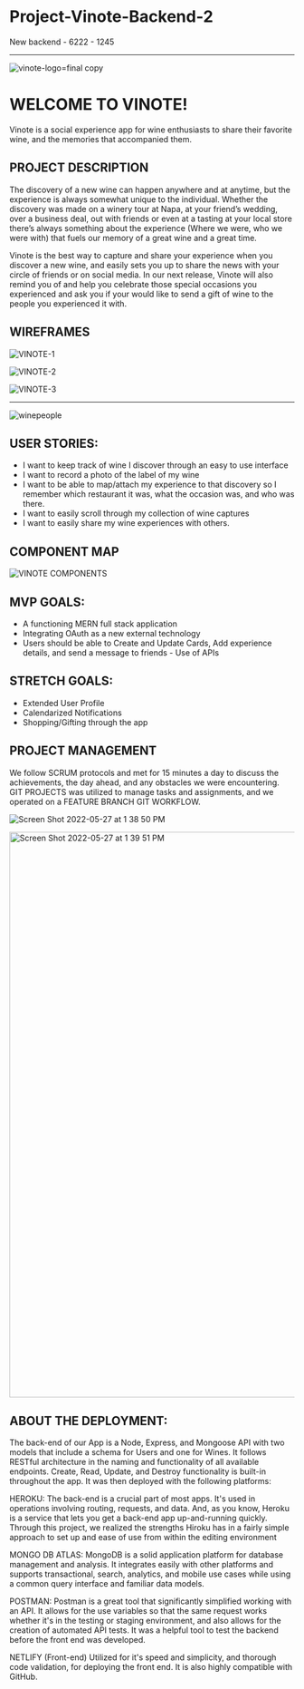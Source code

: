 # Project-Vinote-Backend-2
New backend - 6222 - 1245
___________________________________

![vinote-logo=final copy](https://user-images.githubusercontent.com/57998649/170760536-e73a38ac-0a67-4b13-8235-c94d960feaa3.png)

# WELCOME TO VINOTE!

Vinote is a social experience app for wine enthusiasts to share their favorite wine, and the memories that accompanied them.

## PROJECT DESCRIPTION

The discovery of a new wine can happen anywhere and at anytime, but the experience is always somewhat unique to the individual. Whether the discovery was made on a winery tour at Napa, at your friend’s wedding, over a business deal, out with friends or even at a tasting at your local store there’s always something about the experience (Where we were, who we were with) that fuels our memory of a great wine and a great time.

Vinote is the best way to capture and share your experience when you discover a new wine, and easily sets you up to share the news with your circle of friends or on social media. In our next release, Vinote will also remind you of and help you celebrate those special occasions you experienced and ask you if your would like to send a gift of wine to the people you experienced it with.


## WIREFRAMES

![VINOTE-1](https://user-images.githubusercontent.com/57998649/170761918-3ea1c501-0a6c-466f-afb0-28a7cc2c3f53.png)

![VINOTE-2](https://user-images.githubusercontent.com/57998649/170761929-518fae63-c7d1-461f-a0ba-d9429af3ed43.png)

![VINOTE-3](https://user-images.githubusercontent.com/57998649/170761943-20db48bd-2d4d-4e4d-925e-4285c17cc72f.png)

_________

![winepeople](https://user-images.githubusercontent.com/57998649/170762191-0c0f78bb-5efc-4ea5-908a-92cd9d387a13.jpeg)

## USER STORIES:
- I want to keep track of wine I discover through an easy to use interface
- I want to record a photo of the label of my wine
- I want to be able to map/attach my experience to that discovery so I remember which
restaurant it was, what the occasion was, and who was there.
- I want to easily scroll through my collection of wine captures
- I want to easily share my wine experiences with others.

## COMPONENT MAP
![VINOTE COMPONENTS](https://user-images.githubusercontent.com/57998649/170762532-847214d2-1218-460f-863c-9ad734ef1c9d.png)





## MVP GOALS:
- A functioning MERN full stack application
- Integrating OAuth as a new external technology
- Users should be able to Create and Update Cards, Add experience details, and send a
message to friends - Use of APIs

## STRETCH GOALS:
- Extended User Profile
- Calendarized Notifications
- Shopping/Gifting through the app


## PROJECT MANAGEMENT

We follow SCRUM protocols and met for 15 minutes a day to discuss the achievements, the day ahead, and any obstacles we were encountering. GIT PROJECTS was utilized to manage tasks and assignments, and we operated on a FEATURE BRANCH GIT WORKFLOW.

![Screen Shot 2022-05-27 at 1 38 50 PM](https://user-images.githubusercontent.com/57998649/170762802-93d46005-050a-4d51-a9bd-850debdab4b4.png)

<img width="998" alt="Screen Shot 2022-05-27 at 1 39 51 PM" src="https://user-images.githubusercontent.com/57998649/170762970-2b5964c1-bea7-43af-8b7c-cd88fa10b1ca.png">


## ABOUT THE DEPLOYMENT:

The back-end of our App is a Node, Express, and Mongoose API with two models that include a schema for Users and one for Wines. It follows RESTful architecture in the naming and functionality of all available endpoints.  Create, Read, Update, and Destroy functionality is built-in throughout the app. It was then deployed with the following platforms:

HEROKU:
The back-end is a crucial part of most apps. It's used in operations involving routing, requests, and data. And, as you know, Heroku is a service that lets you get a back-end app up-and-running quickly.  Through this project, we realized the strengths Hiroku has in a fairly simple approach to set up and ease of use from within the editing environment

MONGO DB ATLAS:
MongoDB is a solid application platform for database management and analysis. It integrates easily with other platforms and supports transactional, search, analytics, and mobile use cases while using a common query interface and familiar data models.

POSTMAN:
Postman is a great tool that significantly simplified working with an API. It allows for the use variables so that the same request works whether it's in the testing or staging environment, and also allows for the creation of automated API tests.  It was a helpful tool to test the backend before the front end was developed.

NETLIFY (Front-end) 
Utilized for it's speed and simplicity, and thorough code validation, for deploying the front end.  It is also highly compatible with GitHub.

